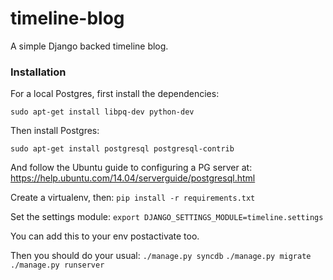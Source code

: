 timeline-blog
=============

A simple Django backed timeline blog.


### Installation

For a local Postgres, first install the dependencies:

`sudo apt-get install libpq-dev python-dev`

Then install Postgres:

`sudo apt-get install postgresql postgresql-contrib`

And follow the Ubuntu guide to configuring a PG server at:
https://help.ubuntu.com/14.04/serverguide/postgresql.html

Create a virtualenv, then:
`pip install -r requirements.txt`

Set the settings module:
`export DJANGO_SETTINGS_MODULE=timeline.settings`

You can add this to your env postactivate too.

Then you should do your usual:
`./manage.py syncdb`
`./manage.py migrate`
`./manage.py runserver`

